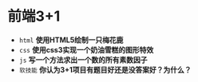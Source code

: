 # 前端3+1
- `html` **使用HTML5绘制一只梅花鹿**
- `css` **使用css3实现一个奶油雪糕的图形特效**
- `js` **写一个方法求出一个数的所有素数因子**
- `软技能` **你认为3+1项目有题目好还是没答案好？为什么？**

